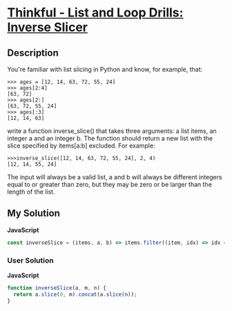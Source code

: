 # [Thinkful - List and Loop Drills: Inverse Slicer](https://www.codewars.com/kata/586ec0b8d098206cce001141)

## Description

You're familiar with list slicing in Python and know, for example, that:

```
>>> ages = [12, 14, 63, 72, 55, 24]
>>> ages[2:4]
[63, 72]
>>> ages[2:]
[63, 72, 55, 24]
>>> ages[:3]
[12, 14, 63]
```

write a function inverse_slice() that takes three arguments: a list items, an integer a and an integer b. The function should return a new list with the slice specified by items[a:b] excluded. For example:

```
>>>inverse_slice([12, 14, 63, 72, 55, 24], 2, 4)
[12, 14, 55, 24]
```

The input will always be a valid list, a and b will always be different integers equal to or greater than zero, but they may be zero or be larger than the length of the list.

## My Solution

**JavaScript**

```js
const inverseSlice = (items, a, b) => items.filter((item, idx) => idx < a || idx >= b);
```

### User Solution

**JavaScript**

```js
function inverseSlice(a, m, n) {
  return a.slice(0, m).concat(a.slice(n));
}
```

